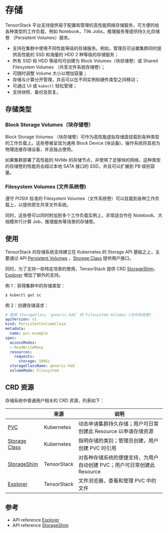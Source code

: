 # 存储

TensorStack 平台支持提供易于配置和管理的高性能网络存储服务，可方便的给各种类型的工作负载，例如 Notebook，T9k Jobs，推理服务等提供持久化存储卷 （Persistent Volumes）服务。

- 支持在集群中使用不同性能等级的存储服务。例如，管理员可设置集群同时提供高性能的 SSD 和海量的 HDD 2 种等级的存储服务；
- 所有 SSD 和 HDD 等级均可创建为 Block Volumes（块存储卷）或 Shared Filesystem Volumes （共享文件系统存储卷）；
- 可随时调整 Volume 大小以增加容量；
- 存储与计算分开管理，并且可以在不同实例和硬件类型之间移动；
- 可通过 UI 或 `kubectl` 轻松管理；
- 支持快照、备份及恢复。

## 存储类型

### Block Storage Volumes（块存储卷）

Block Storage Volumes （块存储卷）可作为高性能虚拟存储盘挂载到各种类型的工作负载上。这些卷被呈现为通用 Block Device (块设备)，操作系统将其视为物理连接存储设备，并且独占使用。

如果集群部署了高性能的 NVMe 的存储节点，并使用了足够快的网络，这种类型的存储卷的性能将会超过本地 SATA 接口的 SSD，并且可以扩展到 PB 级别容量。

### Filesystem Volumes (文件系统卷)

遵守 POSIX 标准的 Filesystem Volumes（文件系统卷）可以挂载到各种工作负载上，以提供原生共享文件系统。

同时，这些卷可以同时附加到多个工作负载实例上，非常适合作在 Notebook、大规模并行计算 Job、推理服务等场景的存储卷。


## 使用

TensorStack 的存储系统支持建立在 Kubernetes 的 Storage API 基础之上，主要通过 API [Persistent Volumes](https://kubernetes.io/docs/concepts/storage/persistent-volumes/) ，[Storage Class](https://kubernetes.io/docs/concepts/storage/storage-classes/) 提供用户接口。

同时，为了支持一些特定场景的使用，TensorStack 提供 CRD [StorageShim](storageshim.md)，[Explorer](explorer.md) 增加了额外的支持。

例 1：获得集群中的存储类型：

```bash
$ kubectl get sc
```

例 2：创建存储请求：

```yaml
# 使用 StorageClass `generic-hdd` 的 Filesystem Volumes (文件系统卷)
apiVersion: v1
kind: PersistentVolumeClaim
metadata:
  name: pvc-example
spec:
  accessModes:
  - ReadWriteMany
  resources:
    requests:
      storage: 100Gi
  storageClassName: generic-hdd
  volumeMode: Filesystem
```

## CRD 资源

存储系统中普通用户相关的 CRD 资源，列表如下：

|              | 来源 | 说明                              |
| ------------ | --------------- | --------------------------------- |
| [PVC](https://kubernetes.io/docs/concepts/storage/persistent-volumes/#persistentvolumeclaims)          | Kubernetes              | 动态申请集群持久存储；用户可日常创建此 Resource 以申请存储资源    |
| [Storage Class](https://kubernetes.io/docs/concepts/storage/storage-classes/) | Kubernetes              | 指明存储的类别；管理员创建，用户创建 PVC 时引用    |
| [StorageShim](../../references/api-reference/storageshim.md)  | TensorStack             | 对各种存储系统的便捷支持，为用户自动创建 PVC；用户可日常创建此 Resource |
| [Explorer](../../references/api-reference/explorer.md)     | TensorStack             | 文件浏览器，查看和管理 PVC 中的文件       |


## 参考

- API reference [Explorer](../../references/api-reference/explorer.md)
- API reference [StorageShim](../../references/api-reference/storageshim.md)
